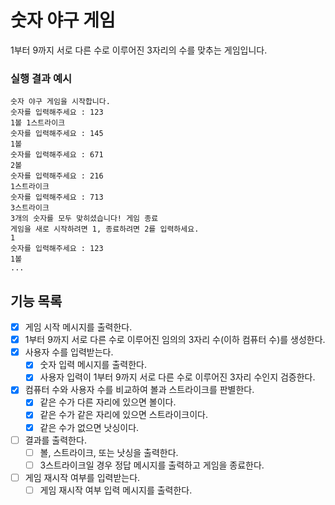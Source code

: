 # 숫자 야구 게임

1부터 9까지 서로 다른 수로 이루어진 3자리의 수를 맞추는 게임입니다. 

### 실행 결과 예시

```
숫자 야구 게임을 시작합니다.
숫자를 입력해주세요 : 123
1볼 1스트라이크
숫자를 입력해주세요 : 145
1볼
숫자를 입력해주세요 : 671
2볼
숫자를 입력해주세요 : 216
1스트라이크
숫자를 입력해주세요 : 713
3스트라이크
3개의 숫자를 모두 맞히셨습니다! 게임 종료
게임을 새로 시작하려면 1, 종료하려면 2를 입력하세요.
1
숫자를 입력해주세요 : 123
1볼
...
```

## 기능 목록
- [X] 게임 시작 메시지를 출력한다. 
- [X] 1부터 9까지 서로 다른 수로 이루어진 임의의 3자리 수(이하 컴퓨터 수)를 생성한다. 
- [X] 사용자 수를 입력받는다. 
  - [X] 숫자 입력 메시지를 출력한다. 
  - [X] 사용자 입력이 1부터 9까지 서로 다른 수로 이루어진 3자리 수인지 검증한다. 
- [X] 컴퓨터 수와 사용자 수를 비교하여 볼과 스트라이크를 판별한다. 
  - [X] 같은 수가 다른 자리에 있으면 볼이다. 
  - [X] 같은 수가 같은 자리에 있으면 스트라이크이다. 
  - [X] 같은 수가 없으면 낫싱이다. 
- [ ] 결과를 출력한다. 
  - [ ] 볼, 스트라이크, 또는 낫싱을 출력한다.
  - [ ] 3스트라이크일 경우 정답 메시지를 출력하고 게임을 종료한다. 
- [ ] 게임 재시작 여부를 입력받는다. 
  - [ ] 게임 재시작 여부 입력 메시지를 출력한다. 